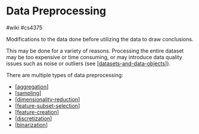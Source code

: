 # Data Preprocessing
#wiki #cs4375 

Modifications to the data done before utilizing the data to draw conclusions.

This may be done for a variety of reasons. Processing the entire dataset may be too expensive or time consuming, or may introduce data quality issues such as noise or outliers (see [[datasets-and-data-objects]]).

There are multiple types of data preprocessing:
- [[aggregation]]
- [[sampling]]
- [[dimensionality-reduction]]
- [[feature-subset-selection]]
- [[feature-creation]]
- [[discretization]]
- [[binarization]]

[//begin]: # "Autogenerated link references for markdown compatibility"
[datasets-and-data-objects]: datasets-and-data-objects.md "Datasets & Data Objects"
[aggregation]: aggregation.md "Aggregation"
[sampling]: sampling.md "Sampling Methods"
[dimensionality-reduction]: dimensionality-reduction.md "Dimensionality Reduction"
[feature-subset-selection]: feature-subset-selection.md "Feature Subset Selection"
[feature-creation]: feature-creation.md "Feature Creation"
[discretization]: discretization.md "Discretization"
[binarization]: binarization.md "Binarization"
[//end]: # "Autogenerated link references"
